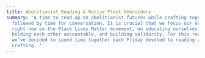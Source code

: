 ```yaml
---
title: Abolitionist Reading & Native Plant Embroidery
summary: "A time to read up on abolitionist futures while crafting together,
  followed by time for conversation. It is crucial that we focus our energy
  right now on the Black Lives Matter movement, on educating ourselves, on
  holding each other accountable, and building solidarity. For this reason,
  we’ve decided to spend time together each Friday devoted to reading and
  crafting. "
---
```

